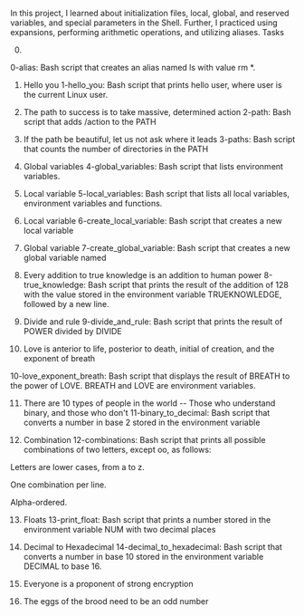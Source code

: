 In this project, I learned about initialization files, local, global, and reserved variables, and special parameters in the Shell. Further, I practiced using expansions, performing arithmetic operations, and utilizing aliases.
Tasks

0.
0-alias: Bash script that creates an alias named ls with value rm *.

1. Hello you
1-hello_you: Bash script that prints hello user, where user is the current Linux user.

2. The path to success is to take massive, determined action
2-path: Bash script that adds /action to the PATH

3. If the path be beautiful, let us not ask where it leads
3-paths: Bash script that counts the number of directories in the PATH

4. Global variables
4-global_variables: Bash script that lists environment variables.

5. Local variable
5-local_variables: Bash script that lists all local variables, environment variables and functions.

6. Local variable
6-create_local_variable: Bash script that creates a new local variable

7. Global variable
7-create_global_variable: Bash script that creates a new global variable named

8. Every addition to true knowledge is an addition to human power
8-true_knowledge: Bash script that prints the result of the addition of 128 with the value stored in the environment variable TRUEKNOWLEDGE, followed by a new line. 

9. Divide and rule
9-divide_and_rule: Bash script that prints the result of POWER divided by DIVIDE

10. Love is anterior to life, posterior to death, initial of creation, and the exponent of breath

10-love_exponent_breath: Bash script that displays the result of BREATH to the power of LOVE. BREATH and LOVE are environment variables.

11. There are 10 types of people in the world -- Those who understand binary, and those who don't
11-binary_to_decimal: Bash script that converts a number in base 2 stored in the environment variable

12. Combination
12-combinations: Bash script that prints all possible combinations of two letters, except oo, as follows:

Letters are lower cases, from a to z.

One combination per line.

Alpha-ordered.

13. Floats
13-print_float: Bash script that prints a number stored in the environment variable NUM with two decimal places

14. Decimal to Hexadecimal
14-decimal_to_hexadecimal: Bash script that converts a number in base 10 stored in the environment variable DECIMAL to base 16.

15. Everyone is a proponent of strong encryption
16. The eggs of the brood need to be an odd number




